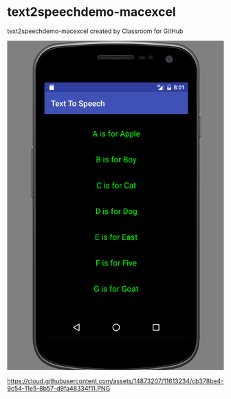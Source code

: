 # text2speechdemo-macexcel
text2speechdemo-macexcel created by Classroom for GitHub

![alt tag](https://github.com/DeLaSalleUniversity-Manila/text2speechdemo-macexcel/raw/master/capture.png)

https://cloud.githubusercontent.com/assets/14873207/11613234/cb378be4-9c54-11e5-8b57-d9fa48334f11.PNG
